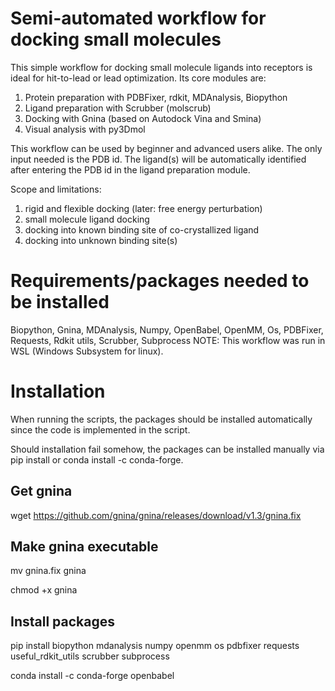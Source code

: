 # Semi-automated workflow for docking small molecules
This simple workflow for docking small molecule ligands into receptors is ideal for hit-to-lead or lead optimization. Its core modules are:

1. Protein preparation with PDBFixer, rdkit, MDAnalysis, Biopython
2. Ligand preparation with Scrubber (molscrub)
4. Docking with Gnina (based on Autodock Vina and Smina)
5. Visual analysis with py3Dmol

This workflow can be used by beginner and advanced users alike. The only input needed is the PDB id. The ligand(s) will be automatically identified after entering the PDB id in the ligand preparation module.

Scope and limitations:
1. rigid and flexible docking (later: free energy perturbation)
2. small molecule ligand docking
3. docking into known binding site of co-crystallized ligand
4. docking into unknown binding site(s)

# Requirements/packages needed to be installed
Biopython, Gnina, MDAnalysis, Numpy, OpenBabel, OpenMM, Os, PDBFixer, Requests, Rdkit utils, Scrubber, Subprocess
NOTE: This workflow was run in WSL (Windows Subsystem for linux).

# Installation
When running the scripts, the packages should be installed automatically since the code is implemented in the script. 

Should installation fail somehow, the packages can be installed manually via pip install or conda install -c conda-forge.

## Get gnina
wget https://github.com/gnina/gnina/releases/download/v1.3/gnina.fix

## Make gnina executable
mv gnina.fix gnina

chmod +x gnina

## Install packages
pip install biopython mdanalysis numpy openmm os pdbfixer requests useful_rdkit_utils scrubber subprocess

conda install -c conda-forge openbabel
